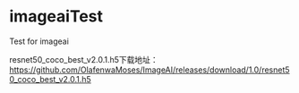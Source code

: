 # imageaiTest
Test for imageai

resnet50_coco_best_v2.0.1.h5下载地址：
https://github.com/OlafenwaMoses/ImageAI/releases/download/1.0/resnet50_coco_best_v2.0.1.h5
